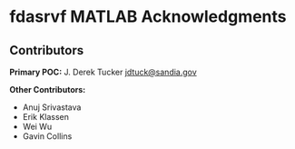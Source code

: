 # fdasrvf MATLAB Acknowledgments

## Contributors

**Primary POC:** J. Derek Tucker jdtuck@sandia.gov

**Other Contributors:**
* Anuj Srivastava
* Erik Klassen
* Wei Wu
* Gavin Collins